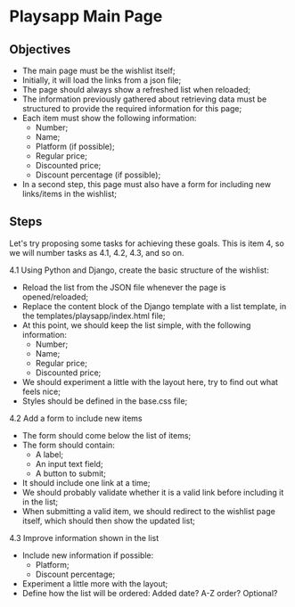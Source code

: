 # Playsapp Main Page

## Objectives
- The main page must be the wishlist itself;
- Initially, it will load the links from a json file;
- The page should always show a refreshed list when reloaded;
- The information previously gathered about retrieving data must be structured to provide the required information for this page;
- Each item must show the following information:
  - Number;
  - Name;
  - Platform (if possible);
  - Regular price;
  - Discounted price;
  - Discount percentage (if possible);
- In a second step, this page must also have a form for including new links/items in the wishlist;


## Steps
Let's try proposing some tasks for achieving these goals. This is item 4, so we will number tasks as 4.1, 4.2, 4.3, and so on.

4.1 Using Python and Django, create the basic structure of the wishlist:

- Reload the list from the JSON file whenever the page is opened/reloaded;
- Replace the content block of the Django template with a list template, in the templates/playsapp/index.html file;
- At this point, we should keep the list simple, with the following information:
  - Number;
  - Name;
  - Regular price;
  - Discounted price;
- We should experiment a little with the layout here, try to find out what feels nice;
- Styles should be defined in the base.css file;


4.2 Add a form to include new items

- The form should come below the list of items;
- The form should contain:
  - A label;
  - An input text field;
  - A button to submit;
- It should include one link at a time;
- We should probably validate whether it is a valid link before including it in the list;
- When submitting a valid item, we should redirect to the wishlist page itself, which should then show the updated list;

4.3 Improve information shown in the list

- Include new information if possible:
  - Platform;
  - Discount percentage;
- Experiment a little more with the layout;
- Define how the list will be ordered: Added date? A-Z order? Optional?